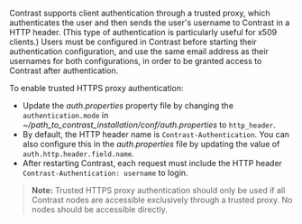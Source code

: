 <!--
title: "Configure Trusted HTTPS Proxy"
description: "Configure Contrast to connect to Trusted HTTPS Proxy"
tags: "installation setup EOP system settings connect https proxy header"
-->


Contrast supports client authentication through a trusted proxy, which authenticates the user and then sends the user's username to Contrast in a HTTP header. (This type of authentication is particularly useful for x509 clients.) Users must be configured in Contrast before starting their authentication configuration, and use the same email address as their usernames for both configurations, in order to be granted access to Contrast after authentication. 

To enable trusted HTTPS proxy authentication:

* Update the *auth.properties* property file by changing the `authentication.mode` in *~/path_to_contrast_installation/conf/auth.properties* to `http_header`. 
* By default, the HTTP header name is `Contrast-Authentication`. You can also configure this in the *auth.properties* file by updating the value of `auth.http.header.field.name`.
* After restarting Contrast, each request must include the HTTP header `Contrast-Authentication: username` to login. 

>**Note:** Trusted HTTPS proxy authentication should only be used if all Contrast nodes are accessible exclusively through a trusted proxy. No nodes should be accessible directly.


